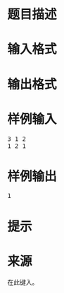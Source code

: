 

# 题目描述



# 输入格式



# 输出格式



# 样例输入


<pre>3 1 2
1 2 1</pre>

# 样例输出


<pre>1</pre>

# 提示



# 来源


<p>
在此键入。
</p>
